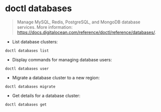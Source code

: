 # doctl databases

> Manage MySQL, Redis, PostgreSQL, and MongoDB database services.
> More information: <https://docs.digitalocean.com/reference/doctl/reference/databases/>.

- List database clusters:

`doctl databases list`

- Display commands for managing database users:

`doctl databases user`

- Migrate a database cluster to a new region:

`doctl databases migrate`

- Get details for a database cluster:

`doctl databases get`
